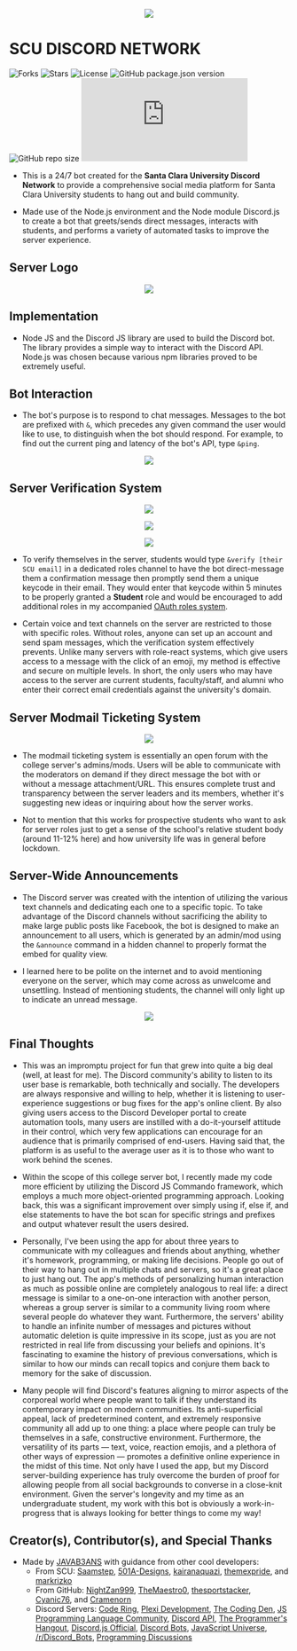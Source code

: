 <p align="center">
  <img src="https://raw.githubusercontent.com/javab3ans/scu-discord-bot/master/assets/scu_banner.png">
</p>

# SCU DISCORD NETWORK 
![Forks](https://img.shields.io/github/forks/JAVAB3ANS/scu-discord-bot)
![Stars](https://img.shields.io/github/stars/JAVAB3ANS/scu-discord-bot)
![License](https://img.shields.io/github/license/JAVAB3ANS/scu-discord-bot)
![GitHub package.json version](https://img.shields.io/github/package-json/v/JAVAB3ANS/scu-discord-bot)
![GitHub repo size](https://img.shields.io/github/repo-size/JAVAB3ANS/scu-discord-bot)
![GitHub package.json dependency version (prod)](https://img.shields.io/github/package-json/dependency-version/JAVAB3ANS/scu-discord-bot/discord.js)  

- This is a 24/7 bot created for the **Santa Clara University Discord Network** to provide a comprehensive social media platform for Santa Clara University students to hang out and build community.

- Made use of the Node.js environment and the Node module Discord.js to create a bot that greets/sends direct messages, interacts with students, and performs a variety of automated tasks to improve the server experience. 

## Server Logo
<p align="center">
  <img src="https://raw.githubusercontent.com/javab3ans/scu-discord-bot/master/assets/logo-pic.png"> 
</p>

## Implementation
- Node JS and the Discord JS library are used to build the Discord bot. The library provides a simple way to interact with the Discord API. Node.js was chosen because various npm libraries proved to be extremely useful.

## Bot Interaction
- The bot's purpose is to respond to chat messages. Messages to the bot are prefixed with ```&```, which precedes any given command the user would like to use, to distinguish when the bot should respond. For example, to find out the current ping and latency of the bot's API, type ```&ping```.

<p align="center">
  <img src="https://raw.githubusercontent.com/javab3ans/scu-discord-bot/master/assets/scu_ping.png">
</p>

## Server Verification System
<p align="center">
  <img src="https://raw.githubusercontent.com/javab3ans/scu-discord-bot/master/assets/login.png">
</p>

<p align="center">
  <img src="https://raw.githubusercontent.com/javab3ans/scu-discord-bot/master/assets/dashboard.png">
</p>

<p align="center">
  <img src="https://raw.githubusercontent.com/javab3ans/scu-discord-bot/master/assets/scu-discord-verify-process.gif">
</p>

- To verify themselves in the server, students would type `&verify [their SCU email]` in a dedicated roles channel to have the bot direct-message them a confirmation message then promptly send them a unique keycode in their email. They would enter that keycode within 5 minutes to be properly granted a **Student** role and would be encouraged to add additional roles in my accompanied [OAuth roles system](https://github.com/501A-gh/discord-oauth-verification-system).

- Certain voice and text channels on the server are restricted to those with specific roles. Without roles, anyone can set up an account and send spam messages, which the verification system effectively prevents. Unlike many servers with role-react systems, which give users access to a message with the click of an emoji, my method is effective and secure on multiple levels. In short, the only users who may have access to the server are current students, faculty/staff, and alumni who enter their correct email credentials against the university's domain. 

## Server Modmail Ticketing System

<p align="center">
  <img src="https://raw.githubusercontent.com/javab3ans/scu-discord-bot/master/assets/scu-help.png"> 
</p>

- The modmail ticketing system is essentially an open forum with the college server's admins/mods. Users will be able to communicate with the moderators on demand if they direct message the bot with or without a message attachment/URL. This ensures complete trust and transparency between the server leaders and its members, whether it's suggesting new ideas or inquiring about how the server works.

- Not to mention that this works for prospective students who want to ask for server roles just to get a sense of the school's relative student body (around 11-12% here) and how university life was in general before lockdown.

## Server-Wide Announcements
- The Discord server was created with the intention of utilizing the various text channels and dedicating each one to a specific topic. To take advantage of the Discord channels without sacrificing the ability to make large public posts like Facebook, the bot is designed to make an announcement to all users, which is generated by an admin/mod using the `&announce` command in a hidden channel to properly format the embed for quality view.

- I learned here to be polite on the internet and to avoid mentioning everyone on the server, which may come across as unwelcome and unsettling. Instead of mentioning students, the channel will only light up to indicate an unread message.

<p align="center">
  <img src="https://raw.githubusercontent.com/javab3ans/scu-discord-bot/master/assets/scu_announcement.png">
</p>

## Final Thoughts
- This was an impromptu project for fun that grew into quite a big deal (well, at least for me). The Discord community's ability to listen to its user base is remarkable, both technically and socially. The developers are always responsive and willing to help, whether it is listening to user-experience suggestions or bug fixes for the app's online client. By also giving users access to the Discord Developer portal to create automation tools, many users are instilled with a do-it-yourself attitude in their control, which very few applications can encourage for an audience that is primarily comprised of end-users. Having said that, the platform is as useful to the average user as it is to those who want to work behind the scenes.

- Within the scope of this college server bot, I recently made my code more efficient by utilizing the Discord JS Commando framework, which employs a much more object-oriented programming approach. Looking back, this was a significant improvement over simply using if, else if, and else statements to have the bot scan for specific strings and prefixes and output whatever result the users desired.

- Personally, I've been using the app for about three years to communicate with my colleagues and friends about anything, whether it's homework, programming, or making life decisions. People go out of their way to hang out in multiple chats and servers, so it's a great place to just hang out. The app's methods of personalizing human interaction as much as possible online are completely analogous to real life: a direct message is similar to a one-on-one interaction with another person, whereas a group server is similar to a community living room where several people do whatever they want. Furthermore, the servers' ability to handle an infinite number of messages and pictures without automatic deletion is quite impressive in its scope, just as you are not restricted in real life from discussing your beliefs and opinions. It's fascinating to examine the history of previous conversations, which is similar to how our minds can recall topics and conjure them back to memory for the sake of discussion.

- Many people will find Discord's features aligning to mirror aspects of the corporeal world where people want to talk if they understand its contemporary impact on modern communities. Its anti-superficial appeal, lack of predetermined content, and extremely responsive community all add up to one thing: a place where people can truly be themselves in a safe, constructive environment. Furthermore, the versatility of its parts — text, voice, reaction emojis, and a plethora of other ways of expression — promotes a definitive online experience in the midst of this time. Not only have I used the app, but my Discord server-building experience has truly overcome the burden of proof for allowing people from all social backgrounds to converse in a close-knit environment. Given the server's longevity and my time as an undergraduate student, my work with this bot is obviously a work-in-progress that is always looking for better things to come my way!

## Creator(s), Contributor(s), and Special Thanks
- Made by [JAVAB3ANS](https://github.com/JAVAB3ANS) with guidance from other cool developers:
  - From SCU: [Saamstep](https://github.com/Saamstep), [501A-Designs](https://github.com/501A-gh), [kairanaquazi](https://github.com/kairanaquazi), [themexpride](https://github.com/themexpride), and [markrizko](https://github.com/markrizko)
  - From GitHub: [NightZan999](https://github.com/NightZan999), [TheMaestro0](https://github.com/TheMaestro0), [thesportstacker](https://github.com/thesportstacker), [Cyanic76](https://github.com/Cyanic76), and [Cramenorn](https://github.com/Cramenorn)
  - Discord Servers: [Code Ring](https://discord.gg/9XC9v7nfuB), [Plexi Development](https://discord.gg/plexidev), [The Coding Den](https://discord.gg/code), [JS Programming Language Community](https://disboard.org/server/join/779474636780863488), [Discord API](https://discord.gg/discord-api), [The Programmer's Hangout](https://discord.gg/programming), [Discord.js Official](https://discord.com/invite/bRCvFy9), [Discord Bots]( https://discord.gg/0cDvIgU2voWn4BaD), [JavaScript Universe](https://discord.gg/cf25CQKc4v), [/r/Discord_Bots](https://discord.gg/xRFmHYQ), [Programming Discussions](http://invite.progdisc.club/)
